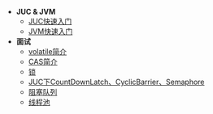 - **JUC & JVM**
    - [JUC快速入门](JUC&JVM/JUC快速入门/)
    - [JVM快速入门](JUC&JVM/JVM快速入门/)
- **面试**    
    - [volatile简介](面试/大厂高频面试题/volatile简介/)
    - [CAS简介](面试/大厂高频面试题/CAS简介/)
    - [锁](面试/大厂高频面试题/锁/)
    - [JUC下CountDownLatch、CyclicBarrier、Semaphore](面试/大厂高频面试题/CountDownLatch等/)
    - [阻塞队列](面试/大厂高频面试题/阻塞队列/)
    - [线程池](面试/大厂高频面试题/线程池/)
